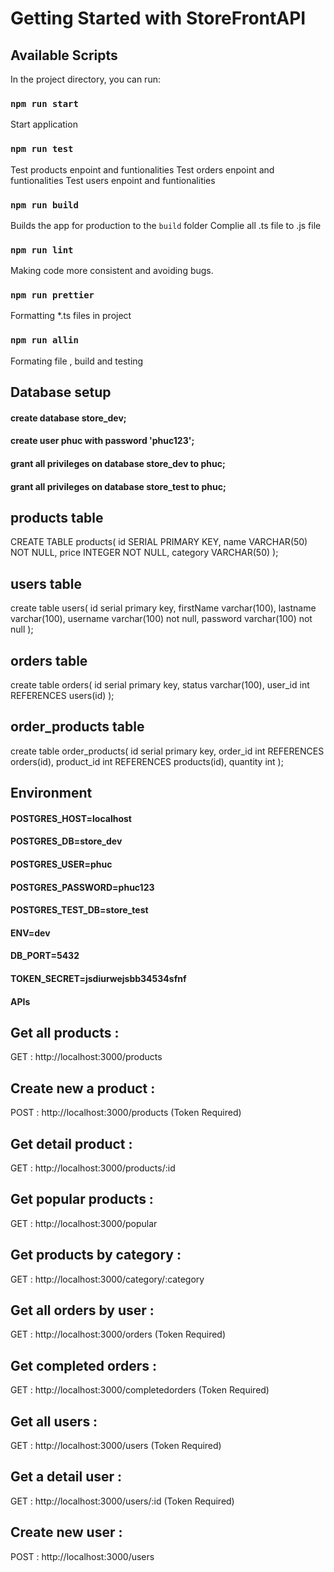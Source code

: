 # Getting Started with StoreFrontAPI

## Available Scripts

In the project directory, you can run:

### `npm run start`

Start application

### `npm run test`

Test products enpoint and funtionalities
Test orders enpoint and funtionalities
Test users enpoint and funtionalities

### `npm run build`

Builds the app for production to the `build` folder
Complie all .ts file to .js file

### `npm run lint`

Making code more consistent and avoiding bugs.

### `npm run prettier`

Formatting \*.ts files in project

### `npm run allin`

Formating file , build and testing

## Database setup

#### create database store_dev;
#### create user phuc with password 'phuc123';
#### grant all privileges on database store_dev to phuc;
#### grant all privileges on database store_test to phuc;

## products table

CREATE TABLE products(
id SERIAL PRIMARY KEY,
name VARCHAR(50) NOT NULL,
price INTEGER NOT NULL,
category VARCHAR(50)
);

## users table

create table users(
id serial primary key,
firstName varchar(100),
lastname varchar(100),
username varchar(100) not null,
password varchar(100) not null
);

## orders table

create table orders(
id serial primary key,
status varchar(100),
user_id int REFERENCES users(id)
);

## order_products table

create table order_products(
id serial primary key,
order_id int REFERENCES orders(id),
product_id int REFERENCES products(id),
quantity int
);

## Environment

#### POSTGRES_HOST=localhost
#### POSTGRES_DB=store_dev
#### POSTGRES_USER=phuc
#### POSTGRES_PASSWORD=phuc123
#### POSTGRES_TEST_DB=store_test
#### ENV=dev
#### DB_PORT=5432
#### TOKEN_SECRET=jsdiurwejsbb34534sfnf

#### APIs

## Get all products :

GET : http://localhost:3000/products

## Create new a product :

POST : http://localhost:3000/products
(Token Required)

## Get detail product :

GET : http://localhost:3000/products/:id

## Get popular products :

GET : http://localhost:3000/popular

## Get products by category :

GET : http://localhost:3000/category/:category

## Get all orders by user :

GET : http://localhost:3000/orders
(Token Required)

## Get completed orders :

GET : http://localhost:3000/completedorders
(Token Required)

## Get all users :

GET : http://localhost:3000/users
(Token Required)

## Get a detail user :

GET : http://localhost:3000/users/:id
(Token Required)

## Create new user :

POST : http://localhost:3000/users
